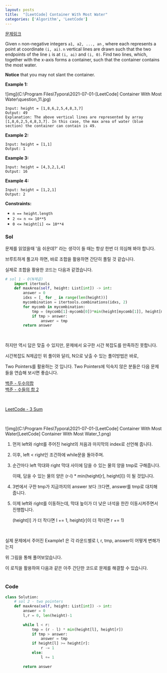 ```yaml
---
layout: posts
title:  "[LeetCode] Container With Most Water"
categories: ['Algorithm', 'LeetCode']
---
```


[문제링크](https://leetcode.com/problems/container-with-most-water/)

Given `n` non-negative integers `a1, a2, ..., an` , where each represents a point at coordinate `(i, ai)`. `n` vertical lines are drawn such that the two endpoints of the line `i` is at `(i, ai)` and `(i, 0)`. Find two lines, which, together with the x-axis forms a container, such that the container contains the most water.

**Notice** that you may not slant the container.

 

**Example 1:**

![img](C:\Program Files\Typora\2021-07-01-[LeetCode] Container With Most Water\question_11.jpg)

```
Input: height = [1,8,6,2,5,4,8,3,7]
Output: 49
Explanation: The above vertical lines are represented by array [1,8,6,2,5,4,8,3,7]. In this case, the max area of water (blue section) the container can contain is 49.
```

**Example 2:**

```
Input: height = [1,1]
Output: 1
```

**Example 3:**

```
Input: height = [4,3,2,1,4]
Output: 16
```

**Example 4:**

```
Input: height = [1,2,1]
Output: 2
```

 

**Constraints:**

- `n == height.length`
- `2 <= n <= 10**5`
- `0 <= height[i] <= 10**4`







### Sol

문제를 읽었을때 '음 쉬운데?' 라는 생각이 들 때는 항상 한번 더 의심해 봐야 합니다.

브루트하게 풀고자 하면, 바로 조합을 활용하면 간단히 풀릴 것 같습니다.

실제로 조합을 활용한 코드는 다음과 같겠습니다.

```python
# sol 1 - O(N제곱)
    import itertools
    def maxArea(self, height: List[int]) -> int:
        answer = 0
        idxs = [_ for _ in range(len(height))]
        mycombination = itertools.combinations(idxs, 2)
        for mycomb in mycombination:
            tmp = (mycomb[1]-mycomb[0])*min(height[mycomb[1]], height[mycomb[0]])
            if tmp > answer:
                answer = tmp
        return answer
```



<br/>

하지만 역시 답은 맞출 수 있지만, 문제에서 요구한 시간 복잡도를 만족하진 못합니다.

시간복잡도 N제곱인 위 풀이와 달리, N으로 낮출 수 있는 풀이방법은 바로,

Two Pointers를 활용하는 것 입니다. Two Pointers에 익숙지 않은 분들은 다음 문제들을 연습해 보시면 좋습니다.

[백준 - 두수의합](https://www.acmicpc.net/problem/3273)
<br/>
[백준 - 수들의 합 2](https://www.acmicpc.net/problem/2003)

<br/>

[LeetCode - 3 Sum](https://leetcode.com/problems/3sum)

<br/> 

 ![img](C:\Program Files\Typora\2021-07-01-[LeetCode] Container With Most Water\[LeetCode] Container With Most Water_1.png)

1. 먼저 left와 right를 주어진 height의 처음과 마지막의 index로 선언해 줍니다.

2. 이후, left < right인 조건하에 while문을 돌아주며.

3. 순간마다 left 막대와 right 막대 사이에 담을 수 있는 물의 양을 tmp로 구해줍니다.

   이때, 담을 수 있는 물의 양은 (r-l) * min(height[r], height[l]) 이 될 것입니다.

4. 3번에서 구한 tmp가 지금까지의 answer 보다 크다면, answer를 tmp로 대치해 줍니다.

5. 이제 left와 right를 이동하는데, 막대 높이가 더 낮은 녀석을 한칸 이동시켜주면서 진행합니다.

   (height[l] 가 더 작다면 l += 1, height[r]이 더 작다면 r += 1)

<br/>

실제 문제에서 주어진 Example1 은 각 라운드별로 l, r, tmp, answer이 어떻게 변해가는지

 위 그림을 통해 풀어보았습니다.



이 로직을 활용하여 다음과 같은 아주 간단한 코드로 문제를 해결할 수 있습니다.  
<br/>



### Code

```python
class Solution:
    # sol 2 - two pointers
    def maxArea(self, height: List[int]) -> int:
        answer = 0
        l,r = 0, len(height)-1
        
        while l < r:
            tmp = (r - l) * min(height[l], height[r])
            if tmp > answer:
                answer = tmp
            if height[l] >= height[r]:
                r -= 1
            else:
                l += 1
            
        return answer
    
```

